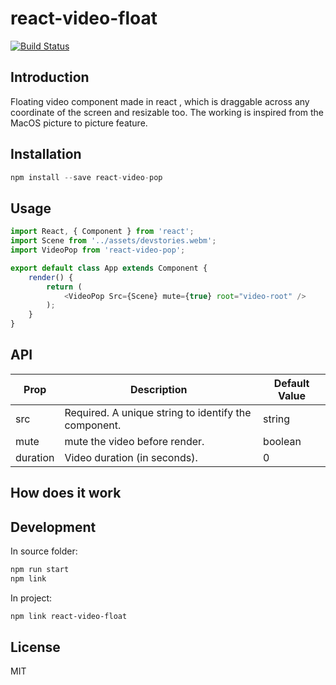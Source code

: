 # react-video-float

[![Build Status](https://travis-ci.com/pizza3/react-video.svg?token=4NFkLbpiPxAhFzZX3Yhz&branch=master)](https://travis-ci.com/pizza3/react-video)

## Introduction

Floating video component made in react , which is draggable across any coordinate of the screen and resizable too. The working is inspired from the MacOS picture to picture feature.

## Installation

```js
npm install --save react-video-pop
```

## Usage
```js
import React, { Component } from 'react';
import Scene from '../assets/devstories.webm';
import VideoPop from 'react-video-pop';

export default class App extends Component {
	render() {
		return (
            <VideoPop Src={Scene} mute={true} root="video-root" />
		);
	}
}

```

## API

| Prop           | Description                                                                                                                  | Default Value |
|----------------|------------------------------------------------------------------------------------------------------------------------------|---------------|
| src             | Required. A unique string to identify the component.                                                                         |      string         |
| mute        | mute the video before render.                                                                                                       | boolean         |
| duration       | Video duration (in  seconds).                                                                                                        | 0           |


## How does it work

## Development

In source folder:

```bash
npm run start
npm link
```

In project:

```bash
npm link react-video-float
```

## License

MIT
